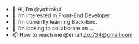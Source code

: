 - 👋 Hi, I’m @yottrakul
- 👀 I’m interested in Front-End Developer
- 🌱 I’m currently learning Back-End.
- 💞️ I’m looking to collaborate on ...
- 📫 How to reach me @email zxc734@gmail.com

<!---
yottrakul/yottrakul is a ✨ special ✨ repository because its `README.md` (this file) appears on your GitHub profile.
You can click the Preview link to take a look at your changes.
--->
